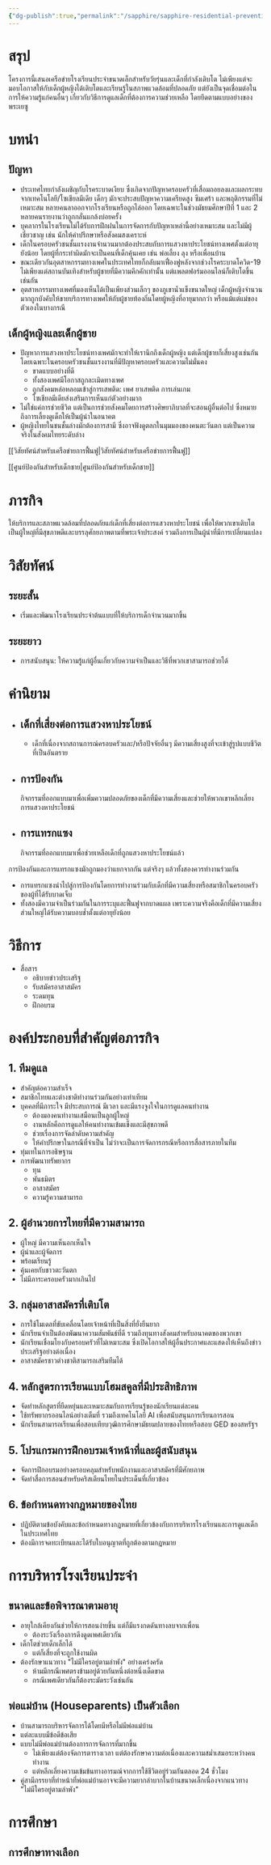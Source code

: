```yaml
---
{"dg-publish":true,"permalink":"/sapphire/sapphire-residential-prevention-centers-overview-thai/"}
---
```



# สรุป

โครงการนี้เสนอเครือข่ายโรงเรียนประจำขนาดเล็กสำหรับวัยรุ่นและเด็กที่กำลังเติบโต ไม่เพียงแต่จะมอบโอกาสให้กับเด็กผู้หญิงได้เติบโตและเรียนรู้ในสภาพแวดล้อมที่ปลอดภัย แต่ยังเป็นจุดเชื่อมต่อในการให้ความรู้แก่คนอื่นๆ เกี่ยวกับวิธีการดูแลเด็กที่ต้องการความช่วยเหลือ โดยยึดตามแบบอย่างของพระเยซู

# บทนำ

## ปัญหา

- ประเทศไทยกำลังเผชิญกับโรคระบาดเงียบ ซึ่งเกิดจากปัญหาครอบครัวที่เสื่อมถอยลงและผลกระทบจากเทคโนโลยี/โซเชียลมีเดีย เด็กๆ มักจะประสบปัญหาความเครียดสูง ซึมเศร้า และพฤติกรรมที่ไม่เหมาะสม หลายคนลาออกจากโรงเรียนหรือถูกไล่ออก โดยเฉพาะในช่วงมัธยมศึกษาปีที่ 1 และ 2 หลายคนรายงานว่าถูกกลั่นแกล้งบ่อยครั้ง
- บุคลากรในโรงเรียนไม่ได้รับการฝึกฝนในการจัดการกับปัญหาเหล่านี้อย่างเหมาะสม และไม่มีผู้เชี่ยวชาญ เช่น นักให้คำปรึกษาหรือสังคมสงเคราะห์
- เด็กในครอบครัวชนชั้นแรงงานจำนวนมากต้องประสบกับการแสวงหาประโยชน์ทางเพศตั้งแต่อายุยังน้อย โดยผู้ที่กระทำผิดมักจะเป็นคนที่เด็กคุ้นเคย เช่น พ่อเลี้ยง ลุง หรือเพื่อนบ้าน
- ขณะเดียวกันอุตสาหกรรมทางเพศในประเทศไทยก็กลับมาเฟื่องฟูหลังจากช่วงโรคระบาดโควิด-19 ไม่เพียงแต่สถานบันเทิงสำหรับผู้ชายที่มีความคึกคักเท่านั้น แต่แพลตฟอร์มออนไลน์ก็เติบโตขึ้นเช่นกัน
- อุตสาหกรรมทางเพศที่มองเห็นได้เป็นเพียงส่วนเล็กๆ ของภูเขาน้ำแข็งขนาดใหญ่ เด็กผู้หญิงจำนวนมากถูกบังคับให้ขายบริการทางเพศให้กับผู้ชายท้องถิ่นโดยผู้หญิงที่อายุมากกว่า หรือแม้แต่แม่ของตัวเองในบางกรณี

## เด็กผู้หญิงและเด็กผู้ชาย

- ปัญหาการแสวงหาประโยชน์ทางเพศมักจะทำให้เรานึกถึงเด็กผู้หญิง แต่เด็กผู้ชายก็เสี่ยงสูงเช่นกัน โดยเฉพาะในครอบครัวชนชั้นแรงงานที่มีปัญหาครอบครัวและความไม่มั่นคง
    - ขาดแบบอย่างที่ดี
    - ทั้งสองเพศมีโอกาสถูกละเมิดทางเพศ
    - ถูกสังคมหล่อหลอมเข้าสู่การเสพติด: เพศ ยาเสพติด การเล่นเกม
    - โซเชียลมีเดียส่งเสริมการเห็นแก่ตัวอย่างมาก
- ไม่ใช่แค่การช่วยชีวิต แต่เป็นการช่วยสังคมโดยการสร้างศิษยาภิบาลที่จะสอนผู้อื่นต่อไป ซึ่งหมายถึงการเลี้ยงดูเด็กให้เป็นผู้นำในอนาคต
- ผู้หญิงไทยในชนชั้นล่างมักต้องการสามี ซึ่งอาจฟังดูตลกในมุมมองของคนตะวันตก แต่เป็นความจริงในสังคมไทยระดับล่าง

[[วิสัยทัศน์สำหรับเครือข่ายการฟื้นฟู\|วิสัยทัศน์สำหรับเครือข่ายการฟื้นฟู]]

[[ศูนย์ป้องกันสำหรับเด็กชาย\|ศูนย์ป้องกันสำหรับเด็กชาย]]

# ภารกิจ

ให้บริการและสภาพแวดล้อมที่ปลอดภัยแก่เด็กที่เสี่ยงต่อการแสวงหาประโยชน์ เพื่อให้พวกเขาเติบโตเป็นผู้ใหญ่ที่มีสุขภาพดีและบรรลุศักยภาพตามที่พระเจ้าประสงค์ รวมถึงการเป็นผู้นำที่มีการเปลี่ยนแปลง

# วิสัยทัศน์

## ระยะสั้น
- เริ่มและพัฒนาโรงเรียนประจำต้นแบบที่ให้บริการเด็กจำนวนมากขึ้น
## ระยะยาว
- การสนับสนุน: ให้ความรู้แก่ผู้อื่นเกี่ยวกับความจำเป็นและวิธีที่พวกเขาสามารถช่วยได้

# คำนิยาม

- ## เด็กที่เสี่ยงต่อการแสวงหาประโยชน์
    - เด็กที่เนื่องจากสถานการณ์ครอบครัวและ/หรือปัจจัยอื่นๆ มีความเสี่ยงสูงที่จะเข้าสู่รูปแบบชีวิตที่เป็นอันตราย
- ## การป้องกัน
    กิจกรรมที่ออกแบบมาเพื่อเพิ่มความปลอดภัยของเด็กที่มีความเสี่ยงและช่วยให้พวกเขาหลีกเลี่ยงการแสวงหาประโยชน์
- ## การแทรกแซง
    กิจกรรมที่ออกแบบมาเพื่อช่วยเหลือเด็กที่ถูกแสวงหาประโยชน์แล้ว

การป้องกันและการแทรกแซงมักถูกมองว่าแยกจากกัน แต่จริงๆ แล้วทั้งสองควรทำงานร่วมกัน
- การแทรกแซงนำไปสู่การป้องกันโดยการทำงานร่วมกับเด็กที่มีความเสี่ยงหรือสมาชิกในครอบครัวของผู้ที่ได้รับบาดเจ็บ
- ทั้งสองมีความจำเป็นร่วมกันในการระบุและฟื้นฟูจากบาดแผล เพราะความจริงคือเด็กที่มีความเสี่ยงส่วนใหญ่ได้รับความบอบช้ำตั้งแต่อายุยังน้อย





# วิธีการ
- สื่อสาร
    - อธิบายข่าวประเสริฐ
    - รับสมัครอาสาสมัคร
    - ระดมทุน
    - ฝึกอบรม

# องค์ประกอบที่สำคัญต่อภารกิจ

## 1. ทีมดูแล
- สำคัญต่อความสำเร็จ
- สมาชิกไทยและต่างชาติทำงานร่วมกันอย่างเท่าเทียม
- บุคคลที่มีภาระใจ มีประสบการณ์ มีเวลา และมีแรงจูงใจในการดูแลคนทำงาน
    - ต้องมองคนทำงานเสมือนเป็นลูกผู้ใหญ่
    - งานหลักคือการดูแลให้คนทำงานเข้มแข็งและมีสุขภาพดี
    - ช่วยเรื่องการจัดลำดับความสำคัญ
    - ให้คำปรึกษาในกรณีที่จำเป็น ไม่ว่าจะเป็นการจัดการกรณีหรือการสื่อสารภายในทีม
- ทุ่มเทในการอธิษฐาน
- การพัฒนาทรัพยากร
    - ทุน
    - พันธมิตร
    - อาสาสมัคร
    - ความรู้ความสามารถ

## 2. ผู้อำนวยการไทยที่มีความสามารถ
- ผู้ใหญ่ มีความเห็นอกเห็นใจ
- ผู้นำและผู้จัดการ
- พร้อมเรียนรู้
- คุ้นเคยกับชาวตะวันตก
- ไม่มีภาระครอบครัวมากเกินไป

## 3. กลุ่มอาสาสมัครที่เติบโต
- การใช้โมเดลที่ขับเคลื่อนโดยเจ้าหน้าที่เป็นสิ่งที่ยั่งยืนยาก
- นักเรียนจำเป็นต้องพัฒนาความสัมพันธ์ที่ดี รวมถึงทุนทางสังคมสำหรับอนาคตของพวกเขา
- นักเรียนเชื่อมโยงกับครอบครัวที่ไม่เหมาะสม ซึ่งเปิดโอกาสให้ผู้อื่นประกาศและแสดงให้เห็นถึงข่าวประเสริฐอย่างต่อเนื่อง
- อาสาสมัครชาวต่างชาติสามารถเสริมทีมได้

## 4. หลักสูตรการเรียนแบบโฮมสคูลที่มีประสิทธิภาพ
- จัดทำหลักสูตรที่ยืดหยุ่นและเหมาะสมกับการเรียนรู้ของนักเรียนแต่ละคน
- ใช้ทรัพยากรออนไลน์อย่างเต็มที่ รวมถึงเทคโนโลยี AI เพื่อสนับสนุนการเรียนการสอน
- นักเรียนสามารถเรียนเพื่อสอบเทียบวุฒิการศึกษามัธยมปลายของไทยหรือสอบ GED ของสหรัฐฯ

## 5. โปรแกรมการฝึกอบรมเจ้าหน้าที่และผู้สนับสนุน

- จัดการฝึกอบรมอย่างครอบคลุมสำหรับพนักงานและอาสาสมัครที่มีศักยภาพ
- จัดทำสื่อการสอนสำหรับคริสเตียนไทยในประเด็นที่เกี่ยวข้อง

## 6. ข้อกำหนดทางกฎหมายของไทย

- ปฏิบัติตามข้อบังคับและข้อกำหนดทางกฎหมายที่เกี่ยวข้องกับการบริหารโรงเรียนและการดูแลเด็กในประเทศไทย
- ต้องมีการจดทะเบียนและได้รับใบอนุญาตที่ถูกต้องตามกฎหมาย
# การบริหารโรงเรียนประจำ

## ขนาดและข้อพิจารณาตามอายุ

- อายุใกล้เคียงกันช่วยให้การสอนง่ายขึ้น แต่ก็มีแรงกดดันทางลบจากเพื่อน
    - ต้องระวังเรื่องการดึงดูดเพศเดียวกัน
- เด็กโตช่วยเด็กเล็กได้
    - แต่ก็เสี่ยงที่จะถูกใช้งานผิด
- ต้องรักษาแนวทาง "ไม่มีใครอยู่ตามลำพัง" อย่างเคร่งครัด
    - ห้ามมีกรณีเพศตรงข้ามอยู่ด้วยกันหนึ่งต่อหนึ่งเด็ดขาด
    - กรณีเพศเดียวกันก็ต้องระมัดระวังเช่นกัน

## พ่อแม่บ้าน (Houseparents) เป็นตัวเลือก

- บ้านสามารถบริหารจัดการได้โดยมีหรือไม่มีพ่อแม่บ้าน
- แต่ละแบบมีข้อดีข้อเสีย
- แบบไม่มีพ่อแม่บ้านต้องการการจัดการที่มากขึ้น
    - ไม่เพียงแต่ต้องจัดการตารางเวลา แต่ต้องรักษาความต่อเนื่องและความสม่ำเสมอระหว่างคนทำงาน
    - แต่หลีกเลี่ยงความเข้มข้นทางอารมณ์จากการใช้ชีวิตอยู่ร่วมกันตลอด 24 ชั่วโมง
- คู่สามีภรรยาที่ทำหน้าที่พ่อแม่บ้านอาจจะมีความยากลำบากในบ้านขนาดเล็กเนื่องจากแนวทาง "ไม่มีใครอยู่ตามลำพัง"

# การศึกษา

## การศึกษาทางเลือก